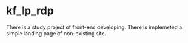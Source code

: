# kf_lp_rdp
There is a study project of front-end developing. There is implemeted a simple landing page of non-existing site.
